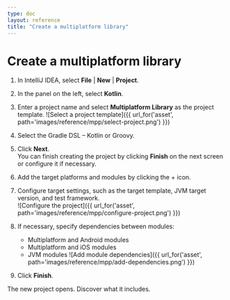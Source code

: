 ```yaml
---
type: doc
layout: reference
title: "Create a multiplatform library"
---
```


# Create a multiplatform library

1. In IntelliJ IDEA, select **File** | **New** | **Project**.
2. In the panel on the left, select **Kotlin**.
3. Enter a project name and select **Multiplatform Library** as the project template.
![Select a project template]({{ url_for('asset', path='images/reference/mpp/select-project.png') }})

4. Select the Gradle DSL – Kotlin or Groovy.
5. Click **Next**.  
You can finish creating the project by clicking **Finish** on the next screen or configure it if necessary.
6. Add the target platforms and modules by clicking the + icon.
7. Configure target settings, such as the target template, JVM target version, and test framework.    
![Configure the project]({{ url_for('asset', path='images/reference/mpp/configure-project.png') }})

8. If necessary, specify dependencies between modules:
    *   Multiplatform and Android modules
    *   Multiplatform and iOS modules
    *   JVM modules
![Add module dependencies]({{ url_for('asset', path='images/reference/mpp/add-dependencies.png') }})

9. Click **Finish**.

The new project opens. Discover what it includes.
